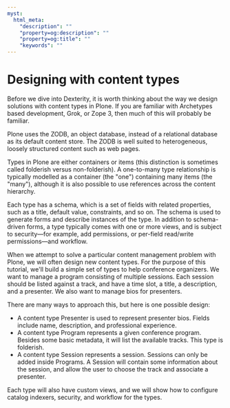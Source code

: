 ```yaml
---
myst:
  html_meta:
    "description": ""
    "property=og:description": ""
    "property=og:title": ""
    "keywords": ""
---
```


# Designing with content types

Before we dive into Dexterity, it is worth thinking about the way we design solutions with content types in Plone.
If you are familiar with Archetypes based development, Grok, or Zope 3, then much of this will probably be familiar.

Plone uses the ZODB, an object database, instead of a relational database as its default content store.
The ZODB is well suited to heterogeneous, loosely structured content such as web pages.

Types in Plone are either containers or items (this distinction is sometimes called folderish versus non-folderish).
A one-to-many type relationship is typically modelled as a container (the "one") containing many items (the "many"), although it is also possible to use references across the content hierarchy.

Each type has a schema, which is a set of fields with related properties, such as a title, default value, constraints, and so on.
The schema is used to generate forms and describe instances of the type.
In addition to schema-driven forms, a type typically comes with one or more views, and is subject to security—for example, add permissions, or per-field read/write permissions—and workflow.

When we attempt to solve a particular content management problem with Plone, we will often design new content types.
For the purpose of this tutorial, we'll build a simple set of types to help conference organizers.
We want to manage a program consisting of multiple sessions.
Each session should be listed against a track, and have a time slot, a title, a description, and a presenter.
We also want to manage bios for presenters.

There are many ways to approach this, but here is one possible design:

-   A content type Presenter is used to represent presenter bios.
    Fields include name, description, and professional experience.
-   A content type Program represents a given conference program.
    Besides some basic metadata, it will list the available tracks.
    This type is folderish.
-   A content type Session represents a session.
    Sessions can only be added inside Programs.
    A Session will contain some information about the session, and allow the user to choose the track and associate a presenter.

Each type will also have custom views, and we will show how to configure catalog indexers, security, and workflow for the types.

